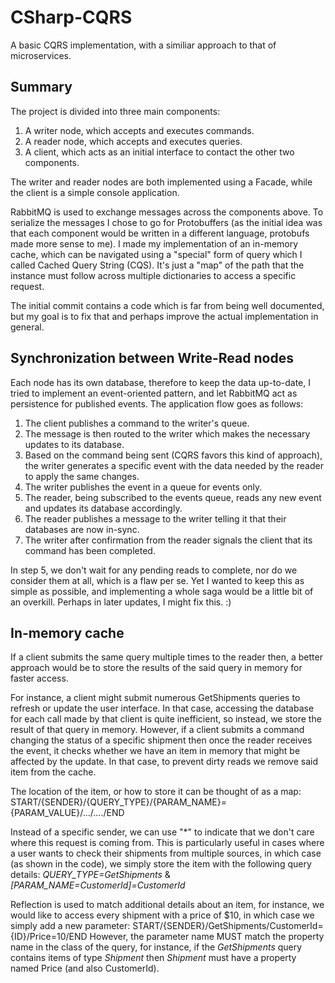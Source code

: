 # CSharp-CQRS
 A basic CQRS implementation, with a similiar approach to that of microservices.
## Summary
The project is divided into three main components:

 1. A writer node, which accepts and executes commands.
 2. A reader node, which accepts and executes queries.
 3. A client, which acts as an initial interface to contact the other two components.

The writer and reader nodes are both implemented using a Facade, while the client is a simple console application.

RabbitMQ is used to exchange messages across the components above. To serialize the messages I chose to go for Protobuffers (as the initial idea was that each component would be written in a different language, protobufs made more sense to me).
I made my implementation of an in-memory cache, which can be navigated using a "special" form of query which I called Cached Query String (CQS). It's just a "map" of the path that the instance must follow across multiple dictionaries to access a specific request.

The initial commit contains a code which is far from being well documented, but my goal is to fix that and perhaps improve the actual implementation in general.

## Synchronization between Write-Read nodes

Each node has its own database, therefore to keep the data up-to-date, I tried to implement an event-oriented pattern, and let RabbitMQ act as persistence for published events.
The application flow goes as follows:

 1. The client publishes a command to the writer's queue.
 2. The message is then routed to the writer which makes the necessary updates to its database.
 3. Based on the command being sent (CQRS favors this kind of approach), the writer generates a specific event with the data needed by the reader to apply the same changes.
 4. The writer publishes the event in a queue for events only.
 5. The reader, being subscribed to the events queue, reads any new event and updates its database accordingly.
 6. The reader publishes a message to the writer telling it that their databases are now in-sync.
 7. The writer after confirmation from the reader signals the client that its command has been completed.

In step 5, we don't wait for any pending reads to complete, nor do we consider them at all, which is a flaw per se. Yet I wanted to keep this as simple as possible, and implementing a whole saga would be a little bit of an overkill. Perhaps in later updates, I might fix this. :)

## In-memory cache
If a client submits the same query multiple times to the reader then, a better approach would be to store the results of the said query in memory for faster access.

For instance, a client might submit numerous GetShipments queries to refresh or update the user interface. In that case, accessing the database for each call made by that client is quite inefficient, so instead, we store the result of that query in memory.
However, if a client submits a command changing the status of a specific shipment then once the reader receives the event, it checks whether we have an item in memory that might be affected by the update. In that case, to prevent dirty reads we remove said item from the cache.

The location of the item, or how to store it can be thought of as a map:
START/{SENDER}/{QUERY_TYPE}/{PARAM_NAME}={PARAM_VALUE}/.../..../END

Instead of a specific sender, we can use "*" to indicate that we don't care where this request is coming from. This is particularly useful in cases where a user wants to check their shipments from multiple sources, in which case (as shown in the code), we simply store the item with the following query details:
*QUERY_TYPE=GetShipments* & *[PARAM_NAME=CustomerId]=CustomerId*

Reflection is used to match additional details about an item, for instance, we would like to access every shipment with a price of $10, in which case we simply add a new parameter:
START/{SENDER}/GetShipments/CustomerId={ID}/Price=10/END
However, the parameter name MUST match the property name in the class of the query, for instance, if the *GetShipments* query contains items of type *Shipment* then *Shipment* must have a property named Price (and also CustomerId).

